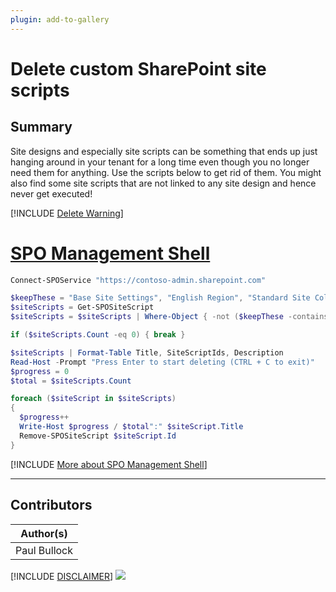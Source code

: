 ```yaml
---
plugin: add-to-gallery
---
```


# Delete custom SharePoint site scripts

## Summary

Site designs and especially site scripts can be something that ends up just hanging around in your tenant for a long time even though you no longer need them for anything. Use the scripts below to get rid of them. You might also find some site scripts that are not linked to any site design and hence never get executed!
 
[!INCLUDE [Delete Warning](../../docfx/includes/DELETE-WARN.md)]

# [SPO Management Shell](#tab/spoms-ps)

```powershell
Connect-SPOService "https://contoso-admin.sharepoint.com"

$keepThese = "Base Site Settings", "English Region", "Standard Site Columns", "Standard Libraries"
$siteScripts = Get-SPOSiteScript
$siteScripts = $siteScripts | Where-Object { -not ($keepThese -contains $_.Title)}

if ($siteScripts.Count -eq 0) { break }

$siteScripts | Format-Table Title, SiteScriptIds, Description
Read-Host -Prompt "Press Enter to start deleting (CTRL + C to exit)"
$progress = 0
$total = $siteScripts.Count

foreach ($siteScript in $siteScripts)
{
  $progress++
  Write-Host $progress / $total":" $siteScript.Title
  Remove-SPOSiteScript $siteScript.Id
}
```
[!INCLUDE [More about SPO Management Shell](../../docfx/includes/MORE-SPOMS.md)]

***

## Contributors

| Author(s) |
|-----------|
| Paul Bullock |


[!INCLUDE [DISCLAIMER](../../docfx/includes/DISCLAIMER.md)]
<img src="https://pnptelemetry.azurewebsites.net/script-samples/scripts/spo-remove-site-scripts" aria-hidden="true" />
